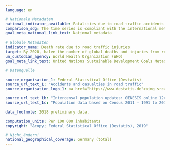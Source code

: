 ```yaml
---
language: en

# Nationale Metadaten
national_indicator_available: Fatalities due to road traffic accidents
comparison_sdg: The time series is compliant with the international metadata description.
goal_meta_national_link_text: National metadata

# Globale Metadaten
indicator_name: Death rate due to road traffic injuries
target: By 2020, halve the number of global deaths and injuries from road traffic accidents
un_custodian_agency: World Health Organization (WHO)
goal_meta_link_text: United Nations Sustainable Development Goals Metadata

# Datenquelle

source_organisation_1: Federal Statistical Office (Destatis)
source_url_text_1: "Accidents and casualties in road traffic"
source_organisation_logo_1: <a href="https://www.destatis.de"><img src="https://g205sdgs.github.io/sdg-indicators/public/LogosEn/destatis.png" alt="Logo Destatis" /></a>

source_url_text_1b: "Intercensal population updates: GENESIS online 12411-0003"
source_url_text_1c: "Population data based on Census 2011 – 1991 to 2011 (Only available in German)"

data_footnote: 2018 preliminary data.

computation_units: Per 100 000 inhabitants
copyright: "&copy; Federal Statistical Office (Destatis), 2019"

# Nicht ändern!
national_geographical_coverage: Germany (total)
---
```

